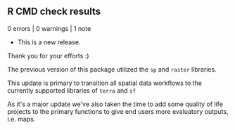 ## R CMD check results

0 errors | 0 warnings | 1 note

* This is a new release.

Thank you for your efforts :) 

The previous version of this package utilized the `sp` and `raster` libraries. 

This update is primary to transition all spatial data workflows to the currently supported libraries of `terra` and `sf`

As it's a major update we've also taken the time to add some quality of life projects to the primary functions to give end users more evaluatory outputs, i.e. maps. 


